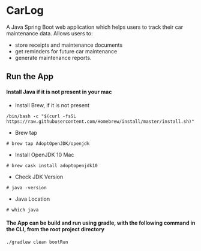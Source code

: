 # CarLog

A Java Spring Boot web application which helps users to track their car maintenance data. 
Allows users to: 
 - store receipts and maintenance documents
 - get reminders for future car maintenance
 - generate maintenance reports. 
 
## Run the App
#### Install Java if it is not present in your mac
* Install Brew, if it is not present

`/bin/bash -c "$(curl -fsSL https://raw.githubusercontent.com/Homebrew/install/master/install.sh)"
`
* Brew tap

`# brew tap AdoptOpenJDK/openjdk`

* Install OpenJDK 10 Mac

`# brew cask install adoptopenjdk10`

* Check JDK Version

`# java -version`

* Java Location

`# which java`


#### The App can be build and run using gradle, with the following command in the CLI, from the root project directory

`./gradlew clean bootRun`
